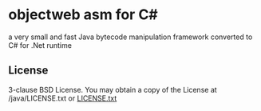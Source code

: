 # objectweb asm for C#

a very small and fast Java bytecode manipulation framework converted to C# for .Net runtime

## License

3-clause BSD License. 
You may obtain a copy of the License at /java/LICENSE.txt or [LICENSE.txt](./LICENSE.txt)
